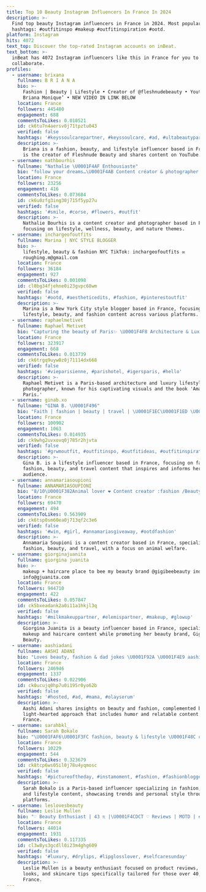 ```yaml
---
title: Top 10 Beauty Instagram Influencers In France In 2024
description: >-
  Find top beauty Instagram influencers in France in 2024. Most popular
  hashtags: #outfitinspo #makeup #outfitinspiration #ootd.
platform: Instagram
hits: 4072
text_top: Discover the top-rated Instagram accounts on inBeat.
text_bottom: >-
  inBeat has 4072 Instagram influencers like this in France for you to
  collaborate.
profiles:
  - username: brixana
    fullname: B R I A N A
    bio: >-
      Fashion | Beauty | Lifestyle • Creator of @fleshnudebeauty • Youtube:
      Briana Monique’ • NEW VIDEO IN LINK BELOW
    location: France
    followers: 445480
    engagement: 688
    commentsToLikes: 0.010521
    id: ck6tu7n4aersv0j71tpztu043
    verified: false
    hashtags: '#keyssoulcarepartner, #keyssoulcare, #ad, #ultabeautypartner'
    description: >-
      Briana is a fashion, beauty, and lifestyle influencer based in France. She
      is the creator of Fleshnude Beauty and shares content on YouTube.
  - username: nathbourhis
    fullname: "Nathalie \U0001F4AF Enthousiaste"
    bio: "follow your dreams…\U0001F4AB Content créator & photographer \U0001F4F8 Lifestyle✨Good Vibes✨Nature Lover✨Wellness & Beauty ✨ \U0001F48C collab.nath@gmail.com"
    location: France
    followers: 23256
    engagement: 416
    commentsToLikes: 0.073684
    id: ck6u0zfg3ing30j715f5yp27u
    verified: false
    hashtags: '#smile, #corse, #flowers, #outfit'
    description: >-
      Nathalie Bourhis is a content creator and photographer based in France,
      focusing on lifestyle, wellness, beauty, and nature themes.
  - username: inchargeofoutfits
    fullname: Marina | NYC STYLE BLOGGER
    bio: >-
      lifestyle, beauty & fashion NYC TikTok: inchargeofoutfits ✉️
      roughing.m@gmail.com
    location: France
    followers: 36184
    engagement: 927
    commentsToLikes: 0.001098
    id: cl0bg34fjehne0i23gvpc68wm
    verified: false
    hashtags: '#ootd, #aestheticedits, #fashion, #pinterestoutfit'
    description: >-
      Marina is a New York City style blogger based in France, focusing on
      lifestyle, beauty, and fashion content across various platforms.
  - username: raphaelmetivet
    fullname: Raphael Metivet
    bio: "Capturing the beauty of Paris✨ \U0001F4F8 Architecture & Luxury lifestyle photographer \U0001F4DA Discover my book ‘Amazing Paris’ ⬇️"
    location: France
    followers: 323917
    engagement: 668
    commentsToLikes: 0.013739
    id: ck6trgq9uyw0z0j71114dx668
    verified: false
    hashtags: '#vieparisienne, #parishotel, #igersparis, #hello'
    description: >-
      Raphael Metivet is a Paris-based architecture and luxury lifestyle
      photographer, known for his captivating visuals and the book 'Amazing
      Paris.'
  - username: ginab.xo
    fullname: "GINA B. \U0001F496"
    bio: "Faith | fashion | beauty | travel | \U0001F1EC\U0001F1ED \U0001F48C: ginab@kensingtongrey.co Become an Influencer in 2024\U0001F447\U0001F3FE \U0001F4F8 tips: @herinfluence.co"
    location: France
    followers: 100902
    engagement: 1063
    commentsToLikes: 0.014935
    id: ck9whg2uvxovq0j785r2hjvta
    verified: false
    hashtags: '#grwmoutfit, #outfitinspo, #outfitideas, #outfitinspiration'
    description: >-
      Gina B. is a lifestyle influencer based in France, focusing on faith,
      fashion, beauty, and travel content that inspires and informs her
      audience.
  - username: annamariasoupioni
    fullname: ANNAMARIASOUPIONI
    bio: "8/10\U0001F382Animal lover ❤️ Content creator :fashion /Beauty/travel \U0001F48CFor Collaborations:annamaria.soup@gmail.com"
    location: France
    followers: 69470
    engagement: 494
    commentsToLikes: 0.563909
    id: ck6tsp0sm60ea0j713qf2c3e6
    verified: false
    hashtags: '#win, #girl, #annamariasgiveaway, #ootdfashion'
    description: >-
      Annamaria Soupioni is a content creator based in France, specializing in
      fashion, beauty, and travel, with a focus on animal welfare.
  - username: giorginajuanita
    fullname: giorgina juanita
    bio: >-
      makeup + haircare place to bee my beauty brand @gigibeebeauty inquiries:
      info@gjuanita.com
    location: France
    followers: 944710
    engagement: 422
    commentsToLikes: 0.057847
    id: ck5bxeadank2a0i11a1hkjl3q
    verified: false
    hashtags: '#milkmakeuppartner, #elemispartner, #makeup, #glowup'
    description: >-
      Giorgina Juanita is a beauty influencer based in France, specializing in
      makeup and haircare content while promoting her beauty brand, Gigi Bee
      Beauty.
  - username: aashiadani
    fullname: AASHI ADANI
    bio: "Loves beauty, fashion & dad jokes \U0001F92A \U0001F4E9 aashi.adani@honeycombmedia.in"
    location: France
    followers: 246946
    engagement: 1337
    commentsToLikes: 0.022906
    id: ck0ucujq0hp7u0i195r0yo62b
    verified: false
    hashtags: '#hosted, #ad, #mama, #olayserum'
    description: >-
      Aashi Adani shares insights on beauty and fashion, complemented by a
      light-hearted approach that includes humor and relatable content. Based in
      France.
  - username: sarahbkl_
    fullname: Sarah Bokalo
    bio: "\U0001FAF6\U0001F3FC fashion, beauty & lifestyle \U0001F48C collab : saarahh76210@gmail.com Tiktok : sarahbkl_ \U0001F4CDParis"
    location: France
    followers: 10229
    engagement: 544
    commentsToLikes: 0.323679
    id: ck8tcp6ws05il0j78u4yqmosc
    verified: false
    hashtags: '#pictureoftheday, #instamoment, #fashion, #fashionblogger'
    description: >-
      Sarah Bokalo is a Paris-based influencer specializing in fashion, beauty,
      and lifestyle content, showcasing trends and personal style through her
      platforms.
  - username: leslovesbeauty
    fullname: Leslie Mullen
    bio: "♡ Beauty Enthusiast | 43 ♏️ |\U0001F4CDCT ♡ Reviews | MOTD | #over40beauty ♡ Contact: leslovesbeauty@gmail.com ♡ ⬇️ Check the links below to save $"
    location: France
    followers: 44014
    engagement: 1931
    commentsToLikes: 0.117335
    id: cl3w8ys3gcdll0i23m4ghg609
    verified: false
    hashtags: '#luxury, #drylips, #lipglosslover, #selfcaresunday'
    description: >-
      Leslie Mullen is a beauty enthusiast focused on product reviews, makeup
      looks, and skincare tips specifically tailored for those over 40, based in
      France.
---
```


